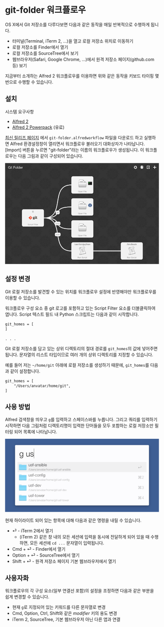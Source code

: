 # git-folder 워크플로우

OS X에서 Git 저장소를 다루다보면 다음과 같은 동작을 매일 반복적으로 수행하게 됩니다.

* 터미널(Terminal, iTerm 2, ...)을 열고 로컬 저장소 위치로 이동하기
* 로컬 저장소를 Finder에서 열기
* 로컬 저장소를 SourceTree에서 보기
* 웹브라우저(Safari, Google Chrome, ...)에서 원격 저장소 페이지(github.com 등) 보기

지금부터 소개하는 Alfred 2 워크플로우를 이용하면 위와 같은 동작을 키보드 타이핑 몇 번으로 수행할 수 있습니다.

## 설치

시스템 요구사항

* [Alfred 2](http://www.alfredapp.com)
* [Alfred 2 Powerpack](https://buy.alfredapp.com) (유료)

[최신 릴리즈 페이지](https://github.com/anvatar/git-folder-alfredworkflow/releases/latest) 에서 `git-folder.alfredworkflow` 파일을 다운로드 하고 실행하면 Alfred 환경설정창이 열리면서 워크플로우 불러오기 대화상자가 나타납니다. [Import] 버튼을 누르면 "git-folder"라는 이름의 워크플로우가 생성됩니다. 이 워크플로우는 다음 그림과 같이 구성되어 있습니다.

![](images/git-folder_workflow.png)

## 설정 변경

Git 로컬 저장소를 발견할 수 있는 위치를 워크플로우 설정에 반영해야만 워크플로우를 이용할 수 있습니다.

워크플로우 구성 요소 중 git 로고를 포함하고 있는 Script Filter 요소를 더블클릭하여 엽니다. Script 텍스트 필드 내 Python 스크립트는 다음과 같이 시작합니다.

```
git_homes = [
]

. . .
```

Git 로컬 저장소를 담고 있는 상위 디렉토리의 절대 경로를 `git_homes`의 값에 넣어주면 됩니다. 문자열의 리스트 타입이므로 여러 개의 상위 디렉토리를 지정할 수 있습니다.

예를 들어 저는 `~/home/git` 아래에 로컬 저장소를 생성하기 때문에, `git_homes`를 다음과 같이 설정합니다.

```
git_homes = [
	"/Users/anvatar/home/git",
]
```

## 사용 방법

Alfred 검색창을 띄우고 `g`를 입력하고 스페이스바를 누릅니다. 그리고 쿼리를 입력하기 시작하면 다음 그림처럼 디렉토리명이 입력한 단어들을 모두 포함하는 로컬 저장소만 필터링 되어 목록에 나타납니다.

![](images/git-folder_screenshot.png)

현재 하이라이트 되어 있는 항목에 대해 다음과 같은 명령을 내릴 수 있습니다.

* ⏎ - iTerm 2에서 열기
	* (iTerm 2) 같은 창 내의 모든 세션에 입력을 동시에 전달하게 되어 있을 때 수행하면, 모든 세션에 `cd ...` 문자열이 입력됩니다.
* Cmd + ⏎ - Finder에서 열기
* Option + ⏎ - SourceTree에서 열기
* Shift + ⏎ - 원격 저장소 페이지 기본 웹브라우저에서 열기

## 사용자화

워크플로우의 각 구성 요소(일부 연결선 포함)의 설정을 조정하면 다음과 같은 부분을 쉽게 변경할 수 있습니다.

* 현재 `g`로 지정되어 있는 키워드를 다른 문자열로 변경
* Cmd, Option, Ctrl, Shift와 같은 *modifier* 키의 용도 변경
* iTerm 2, SourceTree, 기본 웹브라우저 아닌 다른 앱과 연결

